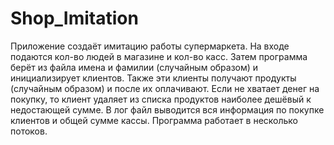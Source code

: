 # Shop_Imitation
Приложение создаёт имитацию работы супермаркета. На входе подаются кол-во людей в магазине и кол-во касс.
Затем программа берёт из файла имена и фамилии (случайным образом) и инициализирует клиентов.
Также эти клиенты получают продукты (случайным образом) и после их оплачивают.
Если не хватает денег на покупку, то клиент удаляет из списка продуктов наиболее дешёвый к недостающей сумме.
В лог файл выводится вся информация по покупке клиентов и общей сумме кассы.
Программа работает в несколько потоков.
